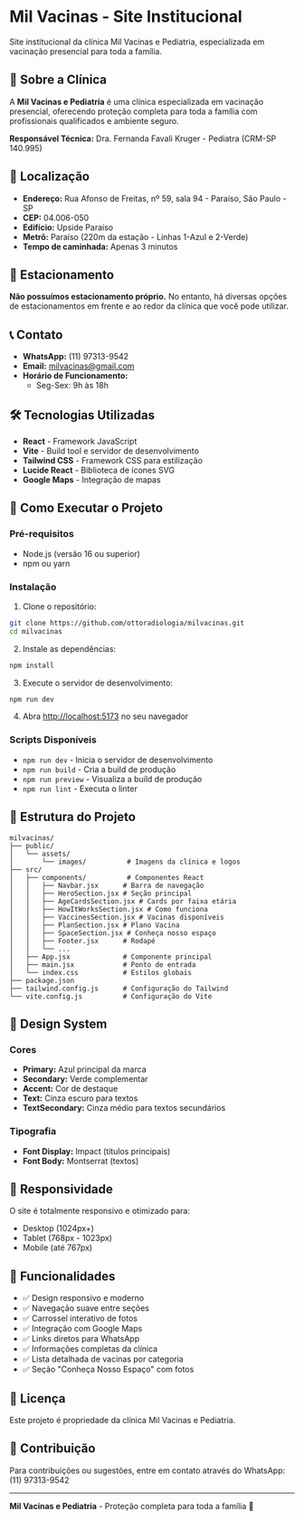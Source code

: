 # Mil Vacinas - Site Institucional

Site institucional da clínica Mil Vacinas e Pediatria, especializada em vacinação presencial para toda a família.

## 🏥 Sobre a Clínica

A **Mil Vacinas e Pediatria** é uma clínica especializada em vacinação presencial, oferecendo proteção completa para toda a família com profissionais qualificados e ambiente seguro.

**Responsável Técnica:** Dra. Fernanda Favali Kruger - Pediatra (CRM-SP 140.995)

## 📍 Localização

- **Endereço:** Rua Afonso de Freitas, nº 59, sala 94 - Paraíso, São Paulo - SP
- **CEP:** 04.006-050
- **Edifício:** Upside Paraíso
- **Metrô:** Paraíso (220m da estação - Linhas 1-Azul e 2-Verde)
- **Tempo de caminhada:** Apenas 3 minutos

## 🚗 Estacionamento

**Não possuímos estacionamento próprio.** No entanto, há diversas opções de estacionamentos em frente e ao redor da clínica que você pode utilizar.

## 📞 Contato

- **WhatsApp:** (11) 97313-9542
- **Email:** milvacinas@gmail.com
- **Horário de Funcionamento:** 
  - Seg-Sex: 9h às 18h

## 🛠️ Tecnologias Utilizadas

- **React** - Framework JavaScript
- **Vite** - Build tool e servidor de desenvolvimento
- **Tailwind CSS** - Framework CSS para estilização
- **Lucide React** - Biblioteca de ícones SVG
- **Google Maps** - Integração de mapas

## 🚀 Como Executar o Projeto

### Pré-requisitos
- Node.js (versão 16 ou superior)
- npm ou yarn

### Instalação

1. Clone o repositório:
```bash
git clone https://github.com/ottoradiologia/milvacinas.git
cd milvacinas
```

2. Instale as dependências:
```bash
npm install
```

3. Execute o servidor de desenvolvimento:
```bash
npm run dev
```

4. Abra [http://localhost:5173](http://localhost:5173) no seu navegador

### Scripts Disponíveis

- `npm run dev` - Inicia o servidor de desenvolvimento
- `npm run build` - Cria a build de produção
- `npm run preview` - Visualiza a build de produção
- `npm run lint` - Executa o linter

## 📁 Estrutura do Projeto

```
milvacinas/
├── public/
│   └── assets/
│       └── images/          # Imagens da clínica e logos
├── src/
│   ├── components/          # Componentes React
│   │   ├── Navbar.jsx      # Barra de navegação
│   │   ├── HeroSection.jsx # Seção principal
│   │   ├── AgeCardsSection.jsx # Cards por faixa etária
│   │   ├── HowItWorksSection.jsx # Como funciona
│   │   ├── VaccinesSection.jsx # Vacinas disponíveis
│   │   ├── PlanSection.jsx # Plano Vacina
│   │   ├── SpaceSection.jsx # Conheça nosso espaço
│   │   ├── Footer.jsx      # Rodapé
│   │   └── ...
│   ├── App.jsx             # Componente principal
│   ├── main.jsx            # Ponto de entrada
│   └── index.css           # Estilos globais
├── package.json
├── tailwind.config.js      # Configuração do Tailwind
└── vite.config.js          # Configuração do Vite
```

## 🎨 Design System

### Cores
- **Primary:** Azul principal da marca
- **Secondary:** Verde complementar
- **Accent:** Cor de destaque
- **Text:** Cinza escuro para textos
- **TextSecondary:** Cinza médio para textos secundários

### Tipografia
- **Font Display:** Impact (títulos principais)
- **Font Body:** Montserrat (textos)

## 📱 Responsividade

O site é totalmente responsivo e otimizado para:
- Desktop (1024px+)
- Tablet (768px - 1023px)
- Mobile (até 767px)

## 🔧 Funcionalidades

- ✅ Design responsivo e moderno
- ✅ Navegação suave entre seções
- ✅ Carrossel interativo de fotos
- ✅ Integração com Google Maps
- ✅ Links diretos para WhatsApp
- ✅ Informações completas da clínica
- ✅ Lista detalhada de vacinas por categoria
- ✅ Seção "Conheça Nosso Espaço" com fotos

## 📄 Licença

Este projeto é propriedade da clínica Mil Vacinas e Pediatria.

## 🤝 Contribuição

Para contribuições ou sugestões, entre em contato através do WhatsApp: (11) 97313-9542

---

**Mil Vacinas e Pediatria** - Proteção completa para toda a família 💉